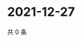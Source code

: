 # 2021-12-27

共 0 条

<!-- BEGIN WEIBO -->
<!-- 最后更新时间 Mon Dec 27 2021 02:01:44 GMT+0800 (China Standard Time) -->

<!-- END WEIBO -->
